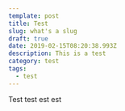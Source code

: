 ```yaml
---
template: post
title: Test
slug: what's a slug
draft: true
date: 2019-02-15T08:20:38.993Z
description: This is a test
category: test
tags:
  - test
---
```

Test test est est
